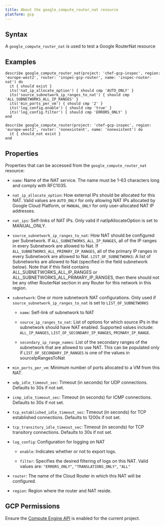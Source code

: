 ```yaml
---
title: About the google_compute_router_nat resource
platform: gcp
---
```


## Syntax
A `google_compute_router_nat` is used to test a Google RouterNat resource

## Examples
```
describe google_compute_router_nat(project: 'chef-gcp-inspec', region: 'europe-west2', router: 'inspec-gcp-router', name: 'inspec-router-nat') do
  it { should exist }
  its('nat_ip_allocate_option') { should cmp 'AUTO_ONLY' }
  its('source_subnetwork_ip_ranges_to_nat') { should cmp 'ALL_SUBNETWORKS_ALL_IP_RANGES' }
  its('min_ports_per_vm') { should cmp '2' }
  its('log_config.enable') { should cmp 'true' }
  its('log_config.filter') { should cmp 'ERRORS_ONLY' }
end

describe google_compute_router(project: 'chef-gcp-inspec', region: 'europe-west2', router: 'nonexistent', name: 'nonexistent') do
  it { should_not exist }
end
```

## Properties
Properties that can be accessed from the `google_compute_router_nat` resource:


  * `name`: Name of the NAT service. The name must be 1-63 characters long and comply with RFC1035.

  * `nat_ip_allocate_option`: How external IPs should be allocated for this NAT. Valid values are `AUTO_ONLY` for only allowing NAT IPs allocated by Google Cloud Platform, or `MANUAL_ONLY` for only user-allocated NAT IP addresses.

  * `nat_ips`: Self-links of NAT IPs. Only valid if natIpAllocateOption is set to MANUAL_ONLY.

  * `source_subnetwork_ip_ranges_to_nat`: How NAT should be configured per Subnetwork. If `ALL_SUBNETWORKS_ALL_IP_RANGES`, all of the IP ranges in every Subnetwork are allowed to Nat. If `ALL_SUBNETWORKS_ALL_PRIMARY_IP_RANGES`, all of the primary IP ranges in every Subnetwork are allowed to Nat. `LIST_OF_SUBNETWORKS`: A list of Subnetworks are allowed to Nat (specified in the field subnetwork below). Note that if this field contains ALL_SUBNETWORKS_ALL_IP_RANGES or ALL_SUBNETWORKS_ALL_PRIMARY_IP_RANGES, then there should not be any other RouterNat section in any Router for this network in this region.

  * `subnetwork`: One or more subnetwork NAT configurations. Only used if `source_subnetwork_ip_ranges_to_nat` is set to `LIST_OF_SUBNETWORKS`

    * `name`: Self-link of subnetwork to NAT

    * `source_ip_ranges_to_nat`: List of options for which source IPs in the subnetwork should have NAT enabled. Supported values include: `ALL_IP_RANGES`, `LIST_OF_SECONDARY_IP_RANGES`, `PRIMARY_IP_RANGE`.

    * `secondary_ip_range_names`: List of the secondary ranges of the subnetwork that are allowed to use NAT. This can be populated only if `LIST_OF_SECONDARY_IP_RANGES` is one of the values in sourceIpRangesToNat

  * `min_ports_per_vm`: Minimum number of ports allocated to a VM from this NAT.

  * `udp_idle_timeout_sec`: Timeout (in seconds) for UDP connections. Defaults to 30s if not set.

  * `icmp_idle_timeout_sec`: Timeout (in seconds) for ICMP connections. Defaults to 30s if not set.

  * `tcp_established_idle_timeout_sec`: Timeout (in seconds) for TCP established connections. Defaults to 1200s if not set.

  * `tcp_transitory_idle_timeout_sec`: Timeout (in seconds) for TCP transitory connections. Defaults to 30s if not set.

  * `log_config`: Configuration for logging on NAT

    * `enable`: Indicates whether or not to export logs.

    * `filter`: Specifies the desired filtering of logs on this NAT. Valid values are: `"ERRORS_ONLY"`, `"TRANSLATIONS_ONLY"`, `"ALL"`

  * `router`: The name of the Cloud Router in which this NAT will be configured.

  * `region`: Region where the router and NAT reside.


## GCP Permissions

Ensure the [Compute Engine API](https://console.cloud.google.com/apis/library/compute.googleapis.com/) is enabled for the current project.
